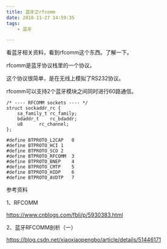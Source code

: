 ```yaml
---
title: 蓝牙之rfcomm
date: 2018-11-27 14:59:35
tags:
	- 蓝牙

---
```




看蓝牙相关资料，看到rfcomm这个东西。了解一下。

rfcomm是蓝牙协议栈里的一个协议。

这个协议很简单，是在无线上模拟了RS232协议。

rfcomm可以支持2个蓝牙模块之间同时进行60路通信。

```
/* ---- RFCOMM sockets ---- */
struct sockaddr_rc {
	sa_family_t	rc_family;
	bdaddr_t	rc_bdaddr;
	u8		rc_channel;
};
```

```
#define BTPROTO_L2CAP	0
#define BTPROTO_HCI	1
#define BTPROTO_SCO	2
#define BTPROTO_RFCOMM	3
#define BTPROTO_BNEP	4
#define BTPROTO_CMTP	5
#define BTPROTO_HIDP	6
#define BTPROTO_AVDTP	7
```



参考资料

1、RFCOMM

https://www.cnblogs.com/fbli/p/5930383.html

2、蓝牙RFCOMM剖析（一）

https://blog.csdn.net/xiaoxiaopengbo/article/details/51446171